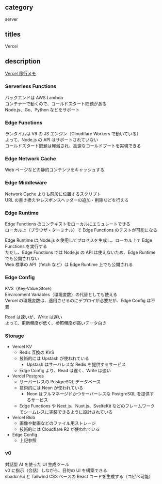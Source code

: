 ## category

server

## titles

Vercel

## description

<a href="https://zenn.dev/kurosame/scraps/4049934aa634fe" target="_blank">Vercel 移行メモ</a>

### Serverless Functions

バックエンドは AWS Lambda  
コンテナーで動くので、コールドスタート問題がある  
Node.js、Go、Python などをサポート

### Edge Functions

ランタイムは V8 の JS エンジン（Cloudflare Workers で動いている）  
よって、Node.js の API はサポートされていない  
コールドスタート問題は軽減され、高速なコールドブートを実現できる

### Edge Network Cache

Web ページなどの静的コンテンツをキャッシュする

### Edge Middleware

Network Cache よりも前段に位置するスクリプト  
URL の書き換えやレスポンスヘッダーの追加・削除などを行える

### Edge Runtime

Edge Functions のコンテキストをローカルにエミュレートできる  
ローカル上（ブラウザ・ターミナル）で Edge Functions のテストが可能になる

Edge Runtime は Node.js を使用してプロセスを生成し、ローカル上で Edge Functions を実行する  
ただし、Edge Functions では Node.js の API は使えないため、Edge Runtime でも公開されない  
Web 標準の API（fetch など）は Edge Runtime 上でも公開される

### Edge Config

KVS（Key-Value Store）  
Environment Variables（環境変数）の代替としても使える  
Vercel の環境変数は、適用させるのにデプロイが必要だが、Edge Config は不要

Read は速いが、Write は遅い  
よって、更新頻度が低く、参照頻度が高いデータ向き

### Storage

- Vercel KV
  - Redis 互換の KVS
  - 技術的には Upstash が使われている
    - Upstash はサーバレスな Redis を提供するサービス
  - Edge Config より、Read は遅く、Write は速い
- Vercel Postgres
  - サーバーレスの PostgreSQL データベース
  - 技術的には Neon が使われている
    - Neon はフルマネージドかつサーバーレスな PostgreSQL を提供するサービス
  - Edge Functions や Next.js、Nuxt.js、SvelteKit などのフレームワークでシームレスに実装できるように設計されている
- Vercel Blob
  - 画像や動画などのファイル用ストレージ
  - 技術的には Cloudflare R2 が使われている
- Edge Config
  - 上記参照

### v0

対話型 AI を使った UI 生成ツール  
v0 に指示（会話）しながら、目的の UI を構築できる  
shadcn/ui と Tailwind CSS ベースの React コードを生成する（コピペ可能）
